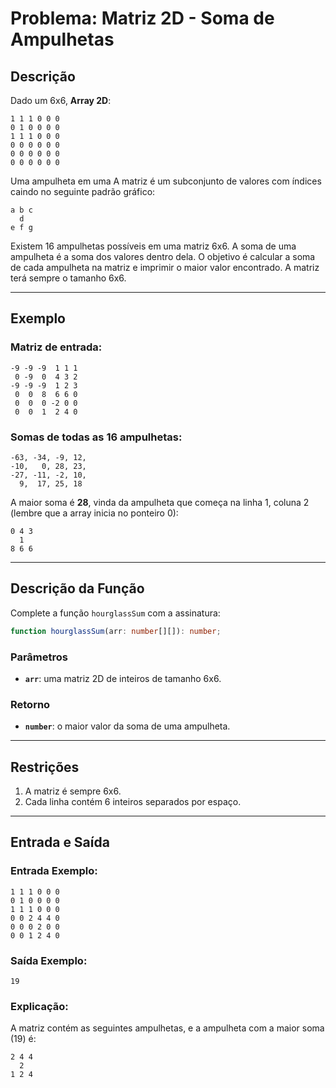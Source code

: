 # Problema: Matriz 2D - Soma de Ampulhetas

## Descrição

Dado um 6x6, **Array 2D**:

```
1 1 1 0 0 0
0 1 0 0 0 0
1 1 1 0 0 0
0 0 0 0 0 0
0 0 0 0 0 0
0 0 0 0 0 0
```

Uma ampulheta em uma A matriz é um subconjunto de valores com índices caindo no seguinte padrão gráfico:

```
a b c
  d
e f g
```

Existem 16 ampulhetas possíveis em uma matriz 6x6. A soma de uma ampulheta é a soma dos valores dentro dela. O objetivo é calcular a soma de cada ampulheta na matriz e imprimir o maior valor encontrado. A matriz terá sempre o tamanho 6x6.

---

## Exemplo

### Matriz de entrada:

```
-9 -9 -9  1 1 1
 0 -9  0  4 3 2
-9 -9 -9  1 2 3
 0  0  8  6 6 0
 0  0  0 -2 0 0
 0  0  1  2 4 0
```

### Somas de todas as 16 ampulhetas:

```
-63, -34, -9, 12,
-10,   0, 28, 23,
-27, -11, -2, 10,
  9,  17, 25, 18
```

A maior soma é **28**, vinda da ampulheta que começa na linha 1, coluna 2 (lembre que a array inicia no ponteiro 0):

```
0 4 3
  1
8 6 6
```

---

## Descrição da Função

Complete a função `hourglassSum` com a assinatura:

```typescript
function hourglassSum(arr: number[][]): number;
```

### Parâmetros

- **`arr`**: uma matriz 2D de inteiros de tamanho 6x6.

### Retorno

- **`number`**: o maior valor da soma de uma ampulheta.

---

## Restrições

1. A matriz é sempre 6x6.
2. Cada linha contém 6 inteiros separados por espaço.

---

## Entrada e Saída

### Entrada Exemplo:

```
1 1 1 0 0 0
0 1 0 0 0 0
1 1 1 0 0 0
0 0 2 4 4 0
0 0 0 2 0 0
0 0 1 2 4 0
```

### Saída Exemplo:

```
19
```

### Explicação:

A matriz contém as seguintes ampulhetas, e a ampulheta com a maior soma (19) é:

```
2 4 4
  2
1 2 4
```

